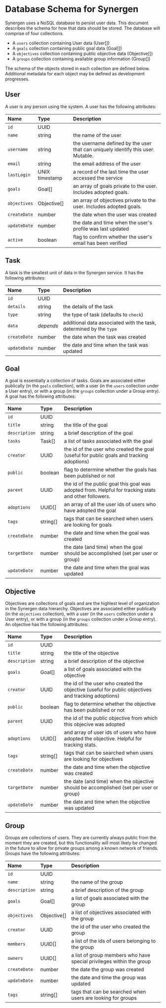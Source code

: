 # Database Schema for Synergen

Synergen uses a NoSQL database to persist user data. This document describes the schema for how that data should be stored. The database will comprise of four collections.
- A `users` collection containing User data (User[])
- A `goals` collection containing public goal data (Goal[])
- A `objectives` collection containing public objective data (Objective[])
- A `groups` collection containing available group information (Group[])

The schema of the objects stored in each collection are defined below. Additional metadata for each object may be defined as development progresses.

## User

A user is any person using the system. A user has the following attributes:

| Name | Type | Description |
|:---|:---|:---|
| `id` | UUID | |
| `name` | string | the name of the user |
| `username` | string | the username defined by the user that can uniquely identify this user. Mutable. |
| `email` | string | the email address of the user |
| `lastLogin` | UNIX timestamp | a record of the last time the user accessed the service |
| `goals` | Goal[] | an array of goals private to the user. Includes adopted goals. |
| `objectives` | Objective[] | an array of objectives private to the user. Includes adopted goals. |
| `createDate` | number |the date when the user was created |
| `updateDate` | number| the date and time when the user's profile was last updated |
| `active` | boolean | flag to confirm whether the user's email has been verified |

## Task

A task is the smallest unit of data in the Synergen service. It has the following attributes:

| Name | Type | Description |
|:---|:---|:---|
| `id` | UUID | |
| `details` | string | the details of the task |
| `type` | string | the type of task (defaults to `check`) |
| `data` | *depends* | additional data associated with the task, determined by the `type` |
| `createDate` | number | the date when the task was created |
| `updateDate` | number | the date and time when the task was updated |

## Goal

A goal is essentially a collection of tasks. Goals are associated either publically (in the `goals` collection), with a user (in the `users` collection under a User entry), or with a group (in the `groups` collection under a Group entry). A goal has the following attributes:

| Name | Type | Description |
|:---|:---|:---|
| `id` | UUID | |
| `title` | string | the title of the goal |
| `description` | string | a brief description of the goal |
| `tasks` | Task[] | a list of tasks associated with the goal |
| `creator` | UUID | the id of the user who created the goal (useful for public goals and tracking adoptions) |
| `public` | boolean | flag to determine whether the goals has been published or not |
| `parent` | UUID | the id of the public goal this goal was adopted from. Helpful for tracking stats and other followers. |
| `adoptions` | UUID[] | an array of all the user ids of users who have adopted the goal |
| `tags` | string[] | tags that can be searched when users are looking for goals |
| `createDate` | number | the date and time when the goal was created |
| `targetDate` | number | the date (and time) when the goal should be accomplished (set per user or group) |
| `updateDate` | number | the date and time when the goal was updated |

## Objective

Objectives are collections of goals and are the highlest level of organization in the Synergen data hierarchy. Objectives are associated either publically (in the `objectives` collection), with a user (in the `users` collection under a User entry), or with a group (in the `groups` collection under a Group entry). An objective has the following attributes:

| Name | Type | Description |
|:---|:---|:---|
| `id` | UUID | |
| `title` | string | the title of the objective |
| `description` | string | a brief description of the objective |
| `goals` | Goal[] | a list of goals associated with the objective |
| `creator` | UUID | the id of the user who created the objective (useful for public objectives and tracking adoptions) |
| `public` | boolean | flag to determine whether the objective has been published or not |
| `parent` | UUID | the id of the public objective from which this objecive was adopted |
| `adoptions` | UUID[] | and array of user ids of users who have adopted the objective. Helpful for tracking stats. |
| `tags` | string[] | tags that can be searched when users are looking for objectives |
| `createDate` | number | the date and time when the objective was created |
| `targetDate` | number | the date (and time) when the objective should be accomplished (set per user or group) |
| `updateDate` | number | the date and time when the objective was updated |

## Group

Groups are collections of users. They are currently always public from the moment they are created, but this functionality will most likely be changed in the future to allow for private groups among a known network of friends. Groups have the following attributes:

| Name | Type | Description |
|:---|:---|:---|
| `id` | UUID | |
| `name` | string | the name of the group |
| `description` | string | a brief description of the group |
| `goals` | Goal[] | a list of goals associated with the group |
| `objectives` | Objective[] | a list of objectives associated with the group |
| `creator` | UUID | the id of the user who created the group |
| `members` | UUID[] | a list of the ids of users belonging to the group |
| `owners` | UUID[] | a list of group members who have special privileges within the group |
| `createDate` | number | the date the group was created |
| `updateDate` | number | the date and time the group was updated |
| `tags` | string[] | tags that can be searched when users are looking for groups |